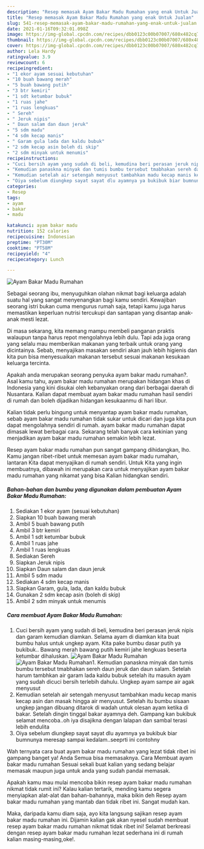 ```yaml
---
description: "Resep memasak Ayam Bakar Madu Rumahan yang enak Untuk Jualan"
title: "Resep memasak Ayam Bakar Madu Rumahan yang enak Untuk Jualan"
slug: 541-resep-memasak-ayam-bakar-madu-rumahan-yang-enak-untuk-jualan
date: 2021-01-16T09:32:01.098Z
image: https://img-global.cpcdn.com/recipes/dbb0123c00b07007/680x482cq70/ayam-bakar-madu-rumahan-foto-resep-utama.jpg
thumbnail: https://img-global.cpcdn.com/recipes/dbb0123c00b07007/680x482cq70/ayam-bakar-madu-rumahan-foto-resep-utama.jpg
cover: https://img-global.cpcdn.com/recipes/dbb0123c00b07007/680x482cq70/ayam-bakar-madu-rumahan-foto-resep-utama.jpg
author: Lela Hardy
ratingvalue: 3.9
reviewcount: 6
recipeingredient:
- "1 ekor ayam sesuai kebutuhan"
- "10 buah bawang merah"
- "5 buah bawang putih"
- "3 btr kemiri"
- "1 sdt ketumbar bubuk"
- "1 ruas jahe"
- "1 ruas lengkuas"
- " Sereh"
- " Jeruk nipis"
- " Daun salam dan daun jeruk"
- "5 sdm madu"
- "4 sdm kecap manis"
- " Garam gula lada dan kaldu bubuk"
- "2 sdm kecap asin boleh di skip"
- "2 sdm minyak untuk menumis"
recipeinstructions:
- "Cuci bersih ayam yang sudah di beli, kemudina beri perasan jeruk nipis dan garam kemudian diamkan. Selama ayam di diamkan kita buat bumbu halus untuk ungkep ayam. Kita pake bumbu dasar putih ya bukibuk.. Bawang merah bawang putih kemiri jahe lengkuas beserta ketumbar dihaluskan."
- "Kemudian panaskna minyak dan tumis bumbu tersebut tmabhakan sereh daun jeruk dan daun salam. Setelah harum tambhkan air garam lada kaldu bubuk setelah itu masukn ayam yang sudah dicuci bersih terlebih dahulu. Ungkep ayam sampe air agak menyusut"
- "Kemudian setelah air setengah menyusut tambahkan madu kecap manis kecap asin dan masak hingga air menyusut. Setelah itu bumbu sisaan ungkep jangan dibuang ditarok di wadah untuk olesan ayam ketika di bakar. Setelah dingin tinggal bakar ayamnya deh. Gampang kan bukibuk selamat mencoba..oh iya disajikna dengan lalapan dan sambal terasi lebih endulita"
- "Oiya sebelum diungkep sayat sayat dlu ayamnya ya bukibuk biar bumnunya meresap sampai kedalam..seeprti ini contohny"
categories:
- Resep
tags:
- ayam
- bakar
- madu

katakunci: ayam bakar madu 
nutrition: 152 calories
recipecuisine: Indonesian
preptime: "PT30M"
cooktime: "PT58M"
recipeyield: "4"
recipecategory: Lunch

---
```



![Ayam Bakar Madu Rumahan](https://img-global.cpcdn.com/recipes/dbb0123c00b07007/680x482cq70/ayam-bakar-madu-rumahan-foto-resep-utama.jpg)

Sebagai seorang ibu, menyuguhkan olahan nikmat bagi keluarga adalah suatu hal yang sangat menyenangkan bagi kamu sendiri. Kewajiban seorang istri bukan cuma mengurus rumah saja, tetapi kamu juga harus memastikan keperluan nutrisi tercukupi dan santapan yang disantap anak-anak mesti lezat.

Di masa  sekarang, kita memang mampu membeli panganan praktis walaupun tanpa harus repot mengolahnya lebih dulu. Tapi ada juga orang yang selalu mau memberikan makanan yang terbaik untuk orang yang dicintainya. Sebab, menyajikan masakan sendiri akan jauh lebih higienis dan kita pun bisa menyesuaikan makanan tersebut sesuai makanan kesukaan keluarga tercinta. 



Apakah anda merupakan seorang penyuka ayam bakar madu rumahan?. Asal kamu tahu, ayam bakar madu rumahan merupakan hidangan khas di Indonesia yang kini disukai oleh kebanyakan orang dari berbagai daerah di Nusantara. Kalian dapat membuat ayam bakar madu rumahan hasil sendiri di rumah dan boleh dijadikan hidangan kesukaanmu di hari libur.

Kalian tidak perlu bingung untuk menyantap ayam bakar madu rumahan, sebab ayam bakar madu rumahan tidak sukar untuk dicari dan juga kita pun dapat mengolahnya sendiri di rumah. ayam bakar madu rumahan dapat dimasak lewat berbagai cara. Sekarang telah banyak cara kekinian yang menjadikan ayam bakar madu rumahan semakin lebih lezat.

Resep ayam bakar madu rumahan pun sangat gampang dihidangkan, lho. Kamu jangan ribet-ribet untuk memesan ayam bakar madu rumahan, lantaran Kita dapat menyajikan di rumah sendiri. Untuk Kita yang ingin membuatnya, dibawah ini merupakan cara untuk menyajikan ayam bakar madu rumahan yang nikamat yang bisa Kalian hidangkan sendiri.

<!--inarticleads1-->

##### Bahan-bahan dan bumbu yang digunakan dalam pembuatan Ayam Bakar Madu Rumahan:

1. Sediakan 1 ekor ayam (sesuai kebutuhan)
1. Siapkan 10 buah bawang merah
1. Ambil 5 buah bawang putih
1. Ambil 3 btr kemiri
1. Ambil 1 sdt ketumbar bubuk
1. Ambil 1 ruas jahe
1. Ambil 1 ruas lengkuas
1. Sediakan  Sereh
1. Siapkan  Jeruk nipis
1. Siapkan  Daun salam dan daun jeruk
1. Ambil 5 sdm madu
1. Sediakan 4 sdm kecap manis
1. Siapkan  Garam, gula, lada, dan kaldu bubuk
1. Gunakan 2 sdm kecap asin (boleh di skip)
1. Ambil 2 sdm minyak untuk menumis




<!--inarticleads2-->

##### Cara membuat Ayam Bakar Madu Rumahan:

1. Cuci bersih ayam yang sudah di beli, kemudina beri perasan jeruk nipis dan garam kemudian diamkan. Selama ayam di diamkan kita buat bumbu halus untuk ungkep ayam. Kita pake bumbu dasar putih ya bukibuk.. Bawang merah bawang putih kemiri jahe lengkuas beserta ketumbar dihaluskan.
<img src="https://img-global.cpcdn.com/steps/2cddb6511b537fa1/160x128cq70/ayam-bakar-madu-rumahan-langkah-memasak-1-foto.jpg" alt="Ayam Bakar Madu Rumahan"><img src="https://img-global.cpcdn.com/steps/abd9b8e0f67dd0ad/160x128cq70/ayam-bakar-madu-rumahan-langkah-memasak-1-foto.jpg" alt="Ayam Bakar Madu Rumahan">1. Kemudian panaskna minyak dan tumis bumbu tersebut tmabhakan sereh daun jeruk dan daun salam. Setelah harum tambhkan air garam lada kaldu bubuk setelah itu masukn ayam yang sudah dicuci bersih terlebih dahulu. Ungkep ayam sampe air agak menyusut
1. Kemudian setelah air setengah menyusut tambahkan madu kecap manis kecap asin dan masak hingga air menyusut. Setelah itu bumbu sisaan ungkep jangan dibuang ditarok di wadah untuk olesan ayam ketika di bakar. Setelah dingin tinggal bakar ayamnya deh. Gampang kan bukibuk selamat mencoba..oh iya disajikna dengan lalapan dan sambal terasi lebih endulita
1. Oiya sebelum diungkep sayat sayat dlu ayamnya ya bukibuk biar bumnunya meresap sampai kedalam..seeprti ini contohny




Wah ternyata cara buat ayam bakar madu rumahan yang lezat tidak ribet ini gampang banget ya! Anda Semua bisa memasaknya. Cara Membuat ayam bakar madu rumahan Sesuai sekali buat kalian yang sedang belajar memasak maupun juga untuk anda yang sudah pandai memasak.

Apakah kamu mau mulai mencoba bikin resep ayam bakar madu rumahan nikmat tidak rumit ini? Kalau kalian tertarik, mending kamu segera menyiapkan alat-alat dan bahan-bahannya, maka bikin deh Resep ayam bakar madu rumahan yang mantab dan tidak ribet ini. Sangat mudah kan. 

Maka, daripada kamu diam saja, ayo kita langsung sajikan resep ayam bakar madu rumahan ini. Dijamin kalian gak akan nyesel sudah membuat resep ayam bakar madu rumahan nikmat tidak ribet ini! Selamat berkreasi dengan resep ayam bakar madu rumahan lezat sederhana ini di rumah kalian masing-masing,oke!.


